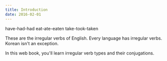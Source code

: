```yaml
---
title: Introduction
date: 2016-02-01
---
```


have-had-had
eat-ate-eaten
take-took-taken

These are the irregular verbs of English. Every language has irregular verbs. Korean isn't an exception.

In this web book, you'll learn irregular verb types and their conjugations. 